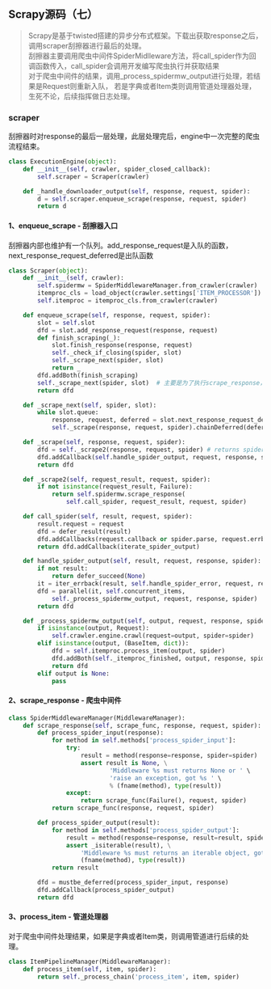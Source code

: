 <!--
2020-02-29 15:12:16
https://ae01.alicdn.com/kf/H8e998673bc8b486ca315e89c013a6026F.png
scrapy
Scrapy源码（七）
Scrapy是基于twisted搭建的异步分布式框架。下载出获取response之后，调用scraper刮擦器进行最后的处理。
Scrapy是基于twisted搭建的异步分布式框架。刮擦器主要调用爬虫中间件SpiderMidlleware方法，将call_spider作为回调函数传入，call_spider会调用开发编写爬虫执行并获取结果。
-->

## Scrapy源码（七）

> Scrapy是基于twisted搭建的异步分布式框架。下载出获取response之后，调用scraper刮擦器进行最后的处理。  
> 刮擦器主要调用爬虫中间件SpiderMidlleware方法，将call_spider作为回调函数传入，call_spider会调用开发编写爬虫执行并获取结果  
> 对于爬虫中间件的结果，调用_process_spidermw_output进行处理，若结果是Request则重新入队，
> 若是字典或者Item类则调用管道处理器处理，生死不论，后续指挥做日志处理。

### scraper
刮擦器时对response的最后一层处理，此层处理完后，engine中一次完整的爬虫流程结束。
```python
class ExecutionEngine(object):
    def __init__(self, crawler, spider_closed_callback):
        self.scraper = Scraper(crawler)

    def _handle_downloader_output(self, response, request, spider):
        d = self.scraper.enqueue_scrape(response, request, spider)
        return d
```

#### 1、enqueue_scrape - 刮擦器入口
刮擦器内部也维护有一个队列。add_response_request是入队的函数，next_response_request_deferred是出队函数
```python
class Scraper(object):
    def __init__(self, crawler):
        self.spidermw = SpiderMiddlewareManager.from_crawler(crawler)
        itemproc_cls = load_object(crawler.settings['ITEM_PROCESSOR'])  # 'scrapy.pipelines.ItemPipelineManager'
        self.itemproc = itemproc_cls.from_crawler(crawler) 

    def enqueue_scrape(self, response, request, spider): 
        slot = self.slot
        dfd = slot.add_response_request(response, request)
        def finish_scraping(_):
            slot.finish_response(response, request)
            self._check_if_closing(spider, slot)
            self._scrape_next(spider, slot)
            return _
        dfd.addBoth(finish_scraping)
        self._scrape_next(spider, slot)  # 主要是为了执行scrape_response，也就是scrape里面对response处理的函数
        return dfd

    def _scrape_next(self, spider, slot):
        while slot.queue:
            response, request, deferred = slot.next_response_request_deferred()
            self._scrape(response, request, spider).chainDeferred(deferred)

    def _scrape(self, response, request, spider):
        dfd = self._scrape2(response, request, spider) # returns spiders processed output
        dfd.addCallback(self.handle_spider_output, request, response, spider)
        return dfd

    def _scrape2(self, request_result, request, spider):
        if not isinstance(request_result, Failure):
            return self.spidermw.scrape_response(
                self.call_spider, request_result, request, spider)

    def call_spider(self, result, request, spider):
        result.request = request
        dfd = defer_result(result)
        dfd.addCallbacks(request.callback or spider.parse, request.errback)
        return dfd.addCallback(iterate_spider_output)

    def handle_spider_output(self, result, request, response, spider):
        if not result:
            return defer_succeed(None)
        it = iter_errback(result, self.handle_spider_error, request, response, spider)
        dfd = parallel(it, self.concurrent_items,
            self._process_spidermw_output, request, response, spider)
        return dfd

    def _process_spidermw_output(self, output, request, response, spider):
        if isinstance(output, Request):
            self.crawler.engine.crawl(request=output, spider=spider)
        elif isinstance(output, (BaseItem, dict)):
            dfd = self.itemproc.process_item(output, spider) 
            dfd.addBoth(self._itemproc_finished, output, response, spider)
            return dfd
        elif output is None:
            pass
```

#### 2、scrape_response - 爬虫中间件
```python
class SpiderMiddlewareManager(MiddlewareManager):
    def scrape_response(self, scrape_func, response, request, spider):
        def process_spider_input(response):
            for method in self.methods['process_spider_input']:
                try:
                    result = method(response=response, spider=spider)
                    assert result is None, \
                            'Middleware %s must returns None or ' \
                            'raise an exception, got %s ' \
                            % (fname(method), type(result))
                except:
                    return scrape_func(Failure(), request, spider)
            return scrape_func(response, request, spider) 

        def process_spider_output(result):
            for method in self.methods['process_spider_output']:
                result = method(response=response, result=result, spider=spider)
                assert _isiterable(result), \
                    'Middleware %s must returns an iterable object, got %s ' % \
                    (fname(method), type(result))
            return result

        dfd = mustbe_deferred(process_spider_input, response) 
        dfd.addCallback(process_spider_output)
        return dfd
```

#### 3、process_item - 管道处理器
对于爬虫中间件处理结果，如果是字典或者Item类，则调用管道进行后续的处理。
```python
class ItemPipelineManager(MiddlewareManager):
    def process_item(self, item, spider):
        return self._process_chain('process_item', item, spider)
```
